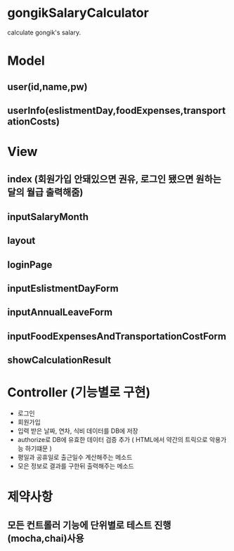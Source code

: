 # gongikSalaryCalculator
calculate gongik's salary.

# Model
## user(id,name,pw)
## userInfo(eslistmentDay,foodExpenses,transportationCosts)

# View
## index (회원가입 안돼있으면 권유, 로그인 됐으면 원하는 달의 월급 출력해줌)
## inputSalaryMonth
## layout
## loginPage
## inputEslistmentDayForm
## inputAnnualLeaveForm
## inputFoodExpensesAndTransportationCostForm
## showCalculationResult

# Controller (기능별로 구현)
- 로그인
- 회원가입
- 입력 받은 날짜, 연차, 식비 데이터를 DB에 저장
- authorize로 DB에 유효한 데이터 검증 추가 ( HTML에서 약간의 트릭으로 악용가능 하기떄문 )
- 평일과 공휴일로 출근일수 계산해주는 메소드
- 모은 정보로 결과를 구한뒤 출력해주는 메소드

# 제약사항
## 모든 컨트롤러 기능에 단위별로 테스트 진행(mocha,chai)사용
